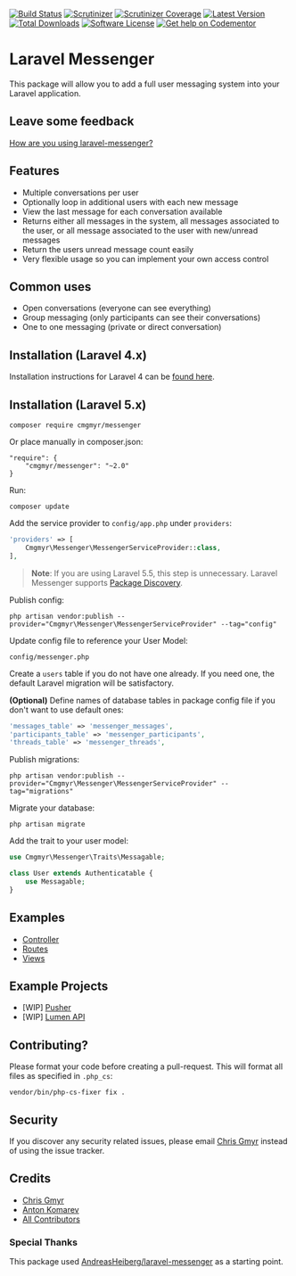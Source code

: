[![Build Status](https://img.shields.io/travis/cmgmyr/laravel-messenger.svg?style=flat-square)](https://travis-ci.org/cmgmyr/laravel-messenger)
[![Scrutinizer](https://img.shields.io/scrutinizer/g/cmgmyr/laravel-messenger.svg?style=flat-square)](https://scrutinizer-ci.com/g/cmgmyr/laravel-messenger/)
[![Scrutinizer Coverage](https://img.shields.io/scrutinizer/coverage/g/cmgmyr/laravel-messenger.svg?style=flat-square)](https://scrutinizer-ci.com/g/cmgmyr/laravel-messenger/)
[![Latest Version](https://img.shields.io/github/release/cmgmyr/laravel-messenger.svg?style=flat-square)](https://github.com/cmgmyr/laravel-messenger/releases)
[![Total Downloads](https://img.shields.io/packagist/dt/cmgmyr/messenger.svg?style=flat-square)](https://packagist.org/packages/cmgmyr/messenger)
[![Software License](https://img.shields.io/badge/license-MIT-brightgreen.svg?style=flat-square)](LICENSE)
[![Get help on Codementor](https://cdn.codementor.io/badges/get_help_github.svg)](https://www.codementor.io/cmgmyr)

# Laravel Messenger
This package will allow you to add a full user messaging system into your Laravel application.

## Leave some feedback
[How are you using laravel-messenger?](https://github.com/cmgmyr/laravel-messenger/issues/55)

## Features
* Multiple conversations per user
* Optionally loop in additional users with each new message
* View the last message for each conversation available
* Returns either all messages in the system, all messages associated to the user, or all message associated to the user with new/unread messages
* Return the users unread message count easily
* Very flexible usage so you can implement your own access control

## Common uses
* Open conversations (everyone can see everything)
* Group messaging (only participants can see their conversations)
* One to one messaging (private or direct conversation)

## Installation (Laravel 4.x)
Installation instructions for Laravel 4 can be [found here](https://github.com/cmgmyr/laravel-messenger/tree/v1).

## Installation (Laravel 5.x)
```
composer require cmgmyr/messenger
```

Or place manually in composer.json:

```
"require": {
    "cmgmyr/messenger": "~2.0"
}
```

Run:

```
composer update
```

Add the service provider to `config/app.php` under `providers`:

```php
'providers' => [
    Cmgmyr\Messenger\MessengerServiceProvider::class,
],
```

> **Note**: If you are using Laravel 5.5, this step is unnecessary. Laravel Messenger supports [Package Discovery](https://laravel.com/docs/5.5/packages#package-discovery).

Publish config:

```
php artisan vendor:publish --provider="Cmgmyr\Messenger\MessengerServiceProvider" --tag="config"
```
	
Update config file to reference your User Model:

```
config/messenger.php
```

Create a `users` table if you do not have one already. If you need one, the default Laravel migration will be satisfactory.

**(Optional)** Define names of database tables in package config file if you don't want to use default ones:

```php
'messages_table' => 'messenger_messages',
'participants_table' => 'messenger_participants',
'threads_table' => 'messenger_threads',
```
    
Publish migrations:

```
php artisan vendor:publish --provider="Cmgmyr\Messenger\MessengerServiceProvider" --tag="migrations"
```

Migrate your database:

```
php artisan migrate
```

Add the trait to your user model:

```php
use Cmgmyr\Messenger\Traits\Messagable;

class User extends Authenticatable {
    use Messagable;
}
```

## Examples
* [Controller](https://github.com/cmgmyr/laravel-messenger/tree/master/examples/MessagesController.php)
* [Routes](https://github.com/cmgmyr/laravel-messenger/tree/master/examples/routes.php)
* [Views](https://github.com/cmgmyr/laravel-messenger/tree/master/examples/views)

## Example Projects
* [WIP] [Pusher](https://github.com/cmgmyr/laravel-messenger-pusher-demo)
* [WIP] [Lumen API](https://github.com/cmgmyr/lumen-messenger-api)


## Contributing? 
Please format your code before creating a pull-request. This will format all files as specified in `.php_cs`:

```
vendor/bin/php-cs-fixer fix .
```

## Security

If you discover any security related issues, please email [Chris Gmyr](mailto:cmgmyr@gmail.com) instead of using the issue tracker.

## Credits

- [Chris Gmyr](https://github.com/cmgmyr)
- [Anton Komarev](https://github.com/antonkomarev)
- [All Contributors](../../contributors)

### Special Thanks
This package used [AndreasHeiberg/laravel-messenger](https://github.com/AndreasHeiberg/laravel-messenger) as a starting point.
